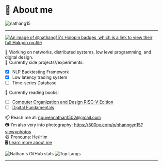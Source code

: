 # 👋 About me
<p align="left"> <img src="https://komarev.com/ghpvc/?username=nathang15&label=Profile%20views&color=0e75b6&style=flat" alt="nathang15" /> </p>
<hr>

[![An image of @nathang15's Holopin badges, which is a link to view their full Holopin profile](https://holopin.me/nathang15)](https://holopin.io/@nathang15)

🌱 Working on networks, distributed systems, low level programming, and digital design.</br>
🔨 Currently side projects//experiments:</br>
  - [X] NLP Backtesting Framework
  - [X] Low latency trading system
  - [ ] Time-series Database

📘 Currently reading books:</br>
  - [ ] [Computer Organization and Design RISC-V Edition](https://www.amazon.com/Computer-Organization-Design-RISC-V-Architecture/dp/0128122757)
  - [ ] [Digital Fundamentals](https://www.amazon.com/Digital-Fundamentals-11th-Thomas-Floyd/dp/0132737965)

📫 Reach me at: nguyennathan1502@gmail.com</br>
📷 I'm also very into photography: https://500px.com/p/nhanngyn15?view=photos</br>
😄 Pronouns: He/Him</br>
🖥️ [Learn more about me](https://nathanswe.vercel.app)</br>

![Nathan's GitHub stats](https://github-readme-stats.vercel.app/api?username=nathang15&show=reviews&contribs&rank_icon=github&show_icons=true&theme=dracula)
![Top Langs](https://github-readme-stats.vercel.app/api/top-langs/?username=nathang15&hide_progress=true&show_icons=true&theme=dracula&hide=jupyter%20notebook)
<hr>



